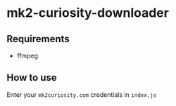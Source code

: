 # mk2-curiosity-downloader

## Requirements

- ffmpeg

## How to use

Enter your `mk2curiosity.com` credentials in `index.js`